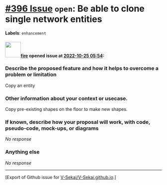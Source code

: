 # [\#396 Issue](https://github.com/V-Sekai/V-Sekai.github.io/issues/396) `open`: Be able to clone single network entities
**Labels**: `enhancement`


#### <img src="https://avatars.githubusercontent.com/u/32321?u=c2e06a3d2b49a467aa907e54aa259516440267cc&v=4" width="50">[fire](https://github.com/fire) opened issue at [2022-10-25 05:54](https://github.com/V-Sekai/V-Sekai.github.io/issues/396):

### Describe the proposed feature and how it helps to overcome a problem or limitation

Copy an entity

### Other information about your context or usecase.

Copy pre-existing shapes on the floor to make new shapes.

### If known, describe how your proposal will work, with code, pseudo-code, mock-ups, or diagrams

_No response_

### Anything else

_No response_




-------------------------------------------------------------------------------



[Export of Github issue for [V-Sekai/V-Sekai.github.io](https://github.com/V-Sekai/V-Sekai.github.io).]

